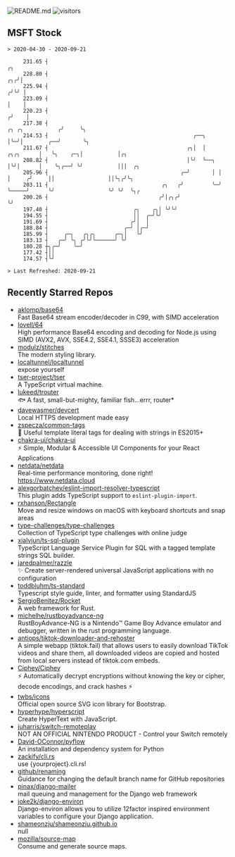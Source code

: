 ![README.md](https://github.com/Gerhut/Gerhut/workflows/README.md/badge.svg)
![visitors](https://visitors.vercel.app/Gerhut/Gerhut?token=8cf69d1f6813d272ef062726b6070c9be4ff72038cfe5a7ded7384a8da65d866)

## MSFT Stock

```
> 2020-04-30 - 2020-09-21

     231.65 ┤                                                                                      ╭╮            
     228.80 ┤                                                                                   ╭╮╭╯│            
     225.94 ┤                                                                                  ╭╯╰╯ │            
     223.09 ┤                                                                                  │    │            
     220.23 ┤                                                                                 ╭╯    │            
     217.38 ┤                                                                ╭╮ ╭╮           ╭╯     ╰╮           
     214.53 ┤                                              ╭──╮              │╰─╯│        ╭──╯       ╰╮          
     211.67 ┤                                            ╭╮│  │    ╭╮╭╮      │   ╰╮    ╭─╮│           │╭╮        
     208.82 ┤                                            │╰╯  ╰──╮ │╰╯│      │    ╰╮╭──╯ ╰╯           │││  ╭╮    
     205.96 ┤                                          ╭─╯       │ │  │     ╭╯     ││                 ││╰╮╭╯╰╮   
     203.11 ┤                                    ╭╮   ╭╯         ╰─╯  ╰─────╯      ╰╯                 ╰╯ ╰╯  ╰╮╭ 
     200.26 ┤                                   ╭╯│╭╮╭╯                                                       ╰╯ 
     197.40 ┤                           ╭╮    ╭╮│ ╰╯╰╯                                                           
     194.55 ┤                           ││  ╭─╯╰╯                                                                
     191.69 ┤                          ╭╯│  │                                                                    
     188.84 ┤                        ╭─╯ │╭─╯                                                                    
     185.99 ┤     ╭─╮   ╭╮╭╮      ╭─╮│   ╰╯                                                                      
     183.13 ┤   ╭─╯ ╰╮ ╭╯╰╯╰──────╯ ╰╯                                                                           
     180.28 ┼╮╭─╯    ╰─╯                                                                                         
     177.42 ┤││                                                                                                  
     174.57 ┤╰╯                                                                                                  

> Last Refreshed: 2020-09-21
```

## Recently Starred Repos

- [aklomp/base64](https://github.com/aklomp/base64)  
  Fast Base64 stream encoder/decoder in C99, with SIMD acceleration
- [lovell/64](https://github.com/lovell/64)  
  High performance Base64 encoding and decoding for Node.js using SIMD (AVX2, AVX, SSE4.2, SSE4.1, SSSE3) acceleration
- [modulz/stitches](https://github.com/modulz/stitches)  
  The modern styling library.
- [localtunnel/localtunnel](https://github.com/localtunnel/localtunnel)  
  expose yourself
- [tser-project/tser](https://github.com/tser-project/tser)  
  A TypeScript virtual machine.
- [lukeed/trouter](https://github.com/lukeed/trouter)  
  :fish: A fast, small-but-mighty, familiar fish...errr, router*
- [davewasmer/devcert](https://github.com/davewasmer/devcert)  
  Local HTTPS development made easy
- [zspecza/common-tags](https://github.com/zspecza/common-tags)  
  🔖 Useful template literal tags for dealing with strings in ES2015+
- [chakra-ui/chakra-ui](https://github.com/chakra-ui/chakra-ui)  
  ⚡️ Simple, Modular & Accessible UI Components for your React Applications
- [netdata/netdata](https://github.com/netdata/netdata)  
  Real-time performance monitoring, done right! https://www.netdata.cloud
- [alexgorbatchev/eslint-import-resolver-typescript](https://github.com/alexgorbatchev/eslint-import-resolver-typescript)  
  This plugin adds TypeScript support to `eslint-plugin-import`.
- [rxhanson/Rectangle](https://github.com/rxhanson/Rectangle)  
  Move and resize windows on macOS with keyboard shortcuts and snap areas
- [type-challenges/type-challenges](https://github.com/type-challenges/type-challenges)  
  Collection of TypeScript type challenges with online judge
- [xialvjun/ts-sql-plugin](https://github.com/xialvjun/ts-sql-plugin)  
  TypeScript Language Service Plugin for SQL with a tagged template strings SQL builder.
- [jaredpalmer/razzle](https://github.com/jaredpalmer/razzle)  
  ✨ Create server-rendered universal JavaScript applications with no configuration
- [toddbluhm/ts-standard](https://github.com/toddbluhm/ts-standard)  
  Typescript style guide, linter, and formatter using StandardJS
- [SergioBenitez/Rocket](https://github.com/SergioBenitez/Rocket)  
  A web framework for Rust.
- [michelhe/rustboyadvance-ng](https://github.com/michelhe/rustboyadvance-ng)  
  RustBoyAdvance-NG is a Nintendo™ Game Boy Advance emulator and debugger, written in the rust programming language.
- [antiops/tiktok-downloader-and-rehoster](https://github.com/antiops/tiktok-downloader-and-rehoster)  
  A simple webapp (tiktok.fail) that allows users to easily download TikTok videos and share them, all downloaded videos are copied and hosted from local servers instead of tiktok.com embeds.
- [Ciphey/Ciphey](https://github.com/Ciphey/Ciphey)  
  ⚡ Automatically decrypt encryptions without knowing the key or cipher, decode encodings, and crack hashes ⚡
- [twbs/icons](https://github.com/twbs/icons)  
  Official open source SVG icon library for Bootstrap.
- [hyperhype/hyperscript](https://github.com/hyperhype/hyperscript)  
  Create HyperText with JavaScript.
- [juharris/switch-remoteplay](https://github.com/juharris/switch-remoteplay)  
  NOT AN OFFICIAL NINTENDO PRODUCT - Control your Switch remotely
- [David-OConnor/pyflow](https://github.com/David-OConnor/pyflow)  
  An installation and dependency system for Python
- [zackify/cli.rs](https://github.com/zackify/cli.rs)  
  use {yourproject}.cli.rs!
- [github/renaming](https://github.com/github/renaming)  
  Guidance for changing the default branch name for GitHub repositories
- [pinax/django-mailer](https://github.com/pinax/django-mailer)  
  mail queuing and management for the Django web framework
- [joke2k/django-environ](https://github.com/joke2k/django-environ)  
  Django-environ allows you to utilize 12factor inspired environment variables to configure your Django application.
- [shameonzju/shameonzju.github.io](https://github.com/shameonzju/shameonzju.github.io)  
  null
- [mozilla/source-map](https://github.com/mozilla/source-map)  
  Consume and generate source maps.
